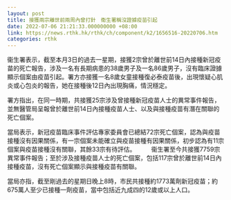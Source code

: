 ```yaml
---
layout: post
title: 接獲兩宗離世前兩周內曾打針　衞生署稱沒證據疫苗引起
date: 2022-07-06 21:21:33.000000000 +08:00
link: https://news.rthk.hk/rthk/ch/component/k2/1656516-20220706.htm
categories: rthk
---
```


衞生署表示，截至本月3日的過去一星期，接獲2宗曾於離世前14日內接種新冠疫苗的死亡報告，涉及一名有長期病患的38歲男子及一名86歲男子，沒有臨床證據顯示個案由疫苗引起。署方亦接獲一名8歲女童接種復必泰疫苗後，出現懷疑心肌炎或心包炎的報告，她在接種後12日內出現胸痛，情況穩定。

署方指出，在同一時期，共接獲25宗涉及曾接種新冠疫苗人士的異常事件報告，並無醫管局呈報曾於離世前14日內接種疫苗人士、以及與接種疫苗有潛在關聯的死亡個案。

當局表示，新冠疫苗臨床事件評估專家委員會已總結72宗死亡個案，認為與疫苗接種沒有因果關係，有一宗個案未能確立與疫苗接種有因果關係，初步認為有11宗個案與疫苗接種沒有關聯，其餘33宗有待評估。
　　
衞生署至今共接獲7759宗異常事件報告；至於涉及接種疫苗人士的死亡個案，包括117宗曾於離世前14日內接種疫苗，沒有死亡個案顯示與接種疫苗有關聯。

當局亦指，截至剛過去的星期日晚上8時，市民共接種約1773萬劑新冠疫苗；約675萬人至少已接種一劑疫苗，當中包括近九成四的12歲或以上人口。
